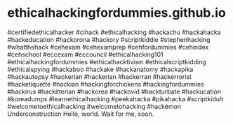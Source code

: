 # ethicalhackingfordummies.github.io
#certifiedethicalhacker #cihack #ethicalhacking #hackachu #hackahacka #hackeducation #hackorona #hackory #scriptkiddie #stephenhacking #whatthehack #cehexam #cehexamprep #cehfordummies #cehindex #cehschool #eccexam #eccouncil #ethicalhacking101 #ethicalhackingfordummies #ethicalhacktivism #ethicalscriptkidding #ethicalspying #hackaboo #hackake #hackanatomy #hackapika #hackautopsy #hackerian #hackerian #hackerran #hackerrorist #hacketiquette #hackian #hackingforchickens #hackingfordummies #hackirus #hackitterian #hackorea #hackovid #hackturbate #hackucation #koreadumps #learnethicalhacking #peekahacka #pikahacka #scriptkidult #welcometoethicalhacking #welcometohacking #hackémon
Underconstruction
Hello, world. Wait for me, soon.
